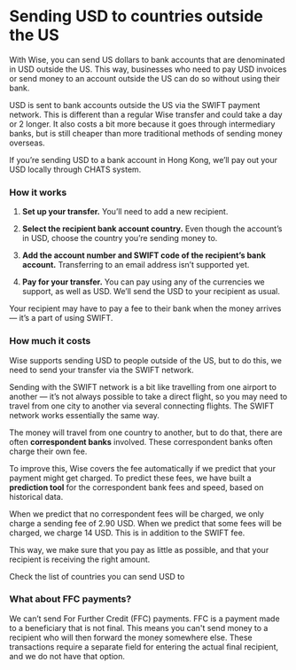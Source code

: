 # Sending USD to countries outside the US

With Wise, you can send US dollars to bank accounts that are denominated in USD outside the US. This way, businesses who need to pay USD invoices or send money to an account outside the US can do so without using their bank.

USD is sent to bank accounts outside the US via the SWIFT payment network. This is different than a regular Wise transfer and could take a day or 2 longer. It also costs a bit more because it goes through intermediary banks, but is still cheaper than more traditional methods of sending money overseas.

If you’re sending USD to a bank account in Hong Kong, we’ll pay out your USD locally through CHATS system.

### How it works 

  1. **Set up your transfer.** You’ll need to add a new recipient. 

  2. **Select the recipient bank account country.** Even though the account’s in USD, choose the country you’re sending money to. 

  3. **Add the account number and SWIFT code of the recipient’s bank account.** Transferring to an email address isn’t supported yet.

  4.  **Pay for your transfer.** You can pay using any of the currencies we support, as well as USD. We’ll send the USD to your recipient as usual. 




Your recipient may have to pay a fee to their bank when the money arrives — it’s a part of using SWIFT.

### How much it costs

Wise supports sending USD to people outside of the US, but to do this, we need to send your transfer via the SWIFT network.

Sending with the SWIFT network is a bit like travelling from one airport to another — it’s not always possible to take a direct flight, so you may need to travel from one city to another via several connecting flights. The SWIFT network works essentially the same way. 

The money will travel from one country to another, but to do that, there are often **correspondent banks** involved. These correspondent banks often charge their own fee.

To improve this, Wise covers the fee automatically if we predict that your payment might get charged. To predict these fees, we have built a **prediction tool** for the correspondent bank fees and speed, based on historical data. 

When we predict that no correspondent fees will be charged, we only charge a sending fee of 2.90 USD. When we predict that some fees will be charged, we charge 14 USD. This is in addition to the SWIFT fee.

This way, we make sure that you pay as little as possible, and that your recipient is receiving the right amount.

Check the list of countries you can send USD to

### What about FFC payments?

We can’t send For Further Credit (FFC) payments. FFC is a payment made to a beneficiary that is not final. This means you can't send money to a recipient who will then forward the money somewhere else. These transactions require a separate field for entering the actual final recipient, and we do not have that option.